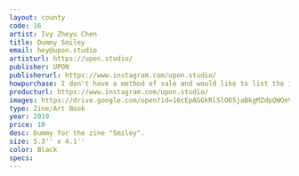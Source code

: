 ```yaml
---
layout: county 
code: 16
artist: Ivy Zheyu Chen
title: Dummy Smiley
email: hey@upon.studio
artisturl: https://upon.studio/
publisher: UPON
publisherurl: https://www.instagram.com/upon.studio/
howpurchase: I don't have a method of sale and would like to list the item on lucky risograph/zine hug's website
producturl: https://www.instagram.com/upon.studio/
images: https://drive.google.com/open?id=16cEpAGGkRl5lO65jaBkgMZdpQWOeVeyi, https://drive.google.com/open?id=1BRViOY4F8r9FNj8n-_stwMZ_JIJ4SKWU, https://drive.google.com/open?id=1F5KSyBrfNzfs_PRRsyb4s5lkp4MKM_Mf, https://drive.google.com/open?id=1dflMmBWxgU_Nuz7IgKz196s3Limuo_AN, https://drive.google.com/open?id=1hcOaQJsQS29FnCfkzJrpWXwQLu9LWKIc, https://drive.google.com/open?id=1UrF2YI3kWl5IOzhd6-6ubR4wfA-zrIkF, https://drive.google.com/open?id=1OkaE6YhqRxfQ6veJN4Ou2ggUs8xoEL7z, https://drive.google.com/open?id=1yTCgFcztSNE3HjLQYAFm0s5VMoeCG2Yj
type: Zine/Art Book
year: 2019
price: 10
desc: Dummy for the zine "Smiley".
size: 5.3'' x 4.1''
color: Black
specs: 
---
```

